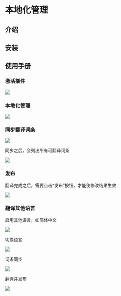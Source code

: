 # 本地化管理

## 介绍

## 安装

## 使用手册

### 激活插件

![](https://static-docs.nocobase.com/d16f6ecd6bfb8d1e8acff38f23ad37f8.png)

### 本地化管理

![](https://static-docs.nocobase.com/c117b5337941f0afd564152053666480.png)

### 同步翻译词条

![](https://static-docs.nocobase.com/bc380a4ebdb2af075abcab5f16287cf9.png)

同步之后，会列出所有可翻译词条

![](https://static-docs.nocobase.com/cf501e6b4d2f67520ad35b00d1ed3446.png)

### 发布

翻译完成之后，需要点击“发布”按钮，才能使修改结果生效

![](https://static-docs.nocobase.com/1f9dc52defb37ac67912011ba31c3160.png)

### 翻译其他语言

启用其他语言，如简体中文

![](https://static-docs.nocobase.com/618830967aaeb643c892fce355d59a73.png)

切换语言

![](https://static-docs.nocobase.com/35548a7bf099df4f30d160c72863c6b8.png)

词条同步

![](https://static-docs.nocobase.com/12f39cfcd7d8d9ce3d367426b959af16.png)

翻译并发布

![](https://static-docs.nocobase.com/eb22725dcab6807dc8a410f5e10e9492.png)
